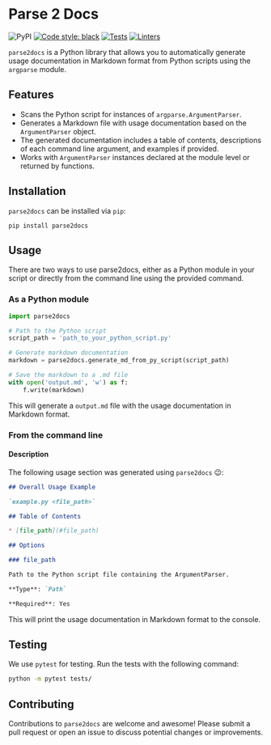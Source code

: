 # Parse 2 Docs

![PyPI](https://img.shields.io/pypi/v/parse2docs)
[![Code style: black](https://img.shields.io/badge/code%20style-black-000000.svg)](https://github.com/psf/black)
[![Tests](https://github.com/MrCordeiro/parse2docs/actions/workflows/tests.yml/badge.svg)](https://github.com/MrCordeiro/parse2docs/actions/workflows/tests.yml)
[![Linters](https://github.com/MrCordeiro/parse2docs/actions/workflows/linters.yml/badge.svg)](https://github.com/MrCordeiro/parse2docs/actions/workflows/linters.yml)

`parse2docs` is a Python library that allows you to automatically generate usage documentation in Markdown format from Python scripts using the `argparse` module.

## Features

* Scans the Python script for instances of `argparse.ArgumentParser`.
* Generates a Markdown file with usage documentation based on the `ArgumentParser` object.
* The generated documentation includes a table of contents, descriptions of each command line argument, and examples if provided.
* Works with `ArgumentParser` instances declared at the module level or returned by functions.

## Installation

`parse2docs` can be installed via `pip`:

```shell
pip install parse2docs
```

## Usage

There are two ways to use parse2docs, either as a Python module in your script or directly from the command line using the provided command.

### As a Python module

```python
import parse2docs

# Path to the Python script
script_path = 'path_to_your_python_script.py'

# Generate markdown documentation
markdown = parse2docs.generate_md_from_py_script(script_path)

# Save the markdown to a .md file
with open('output.md', 'w') as f:
    f.write(markdown)
```

This will generate a `output.md` file with the usage documentation in Markdown format.

### From the command line

#### Description

The following usage section was generated using `parse2docs` 😉:

```md
## Overall Usage Example

`example.py <file_path>`

## Table of Contents

* [file_path](#file_path)

## Options

### file_path

Path to the Python script file containing the ArgumentParser.

**Type**: `Path`

**Required**: Yes
```

This will print the usage documentation in Markdown format to the console.

## Testing

We use `pytest` for testing. Run the tests with the following command:

```bash
python -m pytest tests/
```

## Contributing

Contributions to `parse2docs` are welcome and awesome! Please submit a pull request or open an issue to discuss potential changes or improvements.
